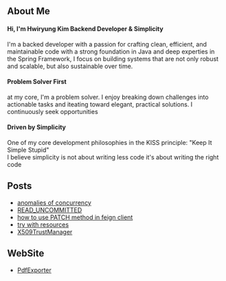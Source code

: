 
## About Me
<!-- hi, i'm a backend developer -->
<!-- Hello! My name is Hwiryung Kim, and I'm a dedicated backend developer with a passion for crafting clean, efficient code and solving complex problems. -->
<!-- With a strong foundation in Java and expertise in the Spring framework, I thrive in architecting robust systems that stand the test of time. -->
<!---->
<!-- In addition, I have a keen interest in design patterns and their application to solving real-world problems. -->
<!-- Whether it's implementing creational, structural, or behavioral patterns, I leverage these patterns to improve code readability, flexibility, and maintainability. -->
<!---->
<!-- Above all, I consider myself a problem solver at heart. I thrive on tackling challenges head-on, breaking them down into manageable tasks, and finding innovative solutions to overcome them. I'm always eager to learn new technologies and methodologies to expand my skill set and stay ahead in this dynamic field. -->
<!---->
<!-- hi! i'm  -->

#### Hi, I'm Hwiryung Kim Backend Developer & Simplicity
I'm a backed developer with a passion for crafting clean, efficient, and maintainable code with a strong foundation in Java and deep experties in the Spring Framework, I focus on building  systems that are not only robust and scalable, but also sustainable over time.


#### Problem Solver First
at my core, I'm a problem solver. I enjoy breaking down challenges into actionable tasks and iteating toward elegant, practical solutions. I continuously seek opportunities


#### Driven by Simplicity
One of my core development philosophies in the KISS principle: "Keep It Simple Stupid" <br>
I believe simplicity is not about writing less code it's about writing the right code




##  Posts
<!-- Posts:START -->
- [anomalies of concurrency](https://hrllk.github.io//database/anomalies-of-concurrency/)
- [READ_UNCOMMITTED](https://hrllk.github.io//java/troubleshooting/READ_UNCOMMITTED/)
- [how to use PATCH method in feign client](https://hrllk.github.io//java/troubleshooting/how-to-use-patch-in-feign/)
- [try with resources](https://hrllk.github.io//java/try-with-resources/)
- [X509TrustManager](https://hrllk.github.io//cs/X509TrustManager/)
<!-- Posts:END -->

##  WebSite
- [PdfExporter](http://alzar.duckdns.org:8082)
